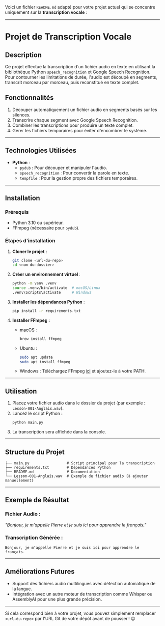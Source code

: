 Voici un fichier `README.md` adapté pour votre projet actuel qui se concentre uniquement sur la **transcription vocale** :

---

# **Projet de Transcription Vocale**

## **Description**
Ce projet effectue la transcription d'un fichier audio en texte en utilisant la bibliothèque Python `speech_recognition` et Google Speech Recognition. Pour contourner les limitations de durée, l'audio est découpé en segments, transcrit morceau par morceau, puis reconstitué en texte complet.

## **Fonctionnalités**
1. Découper automatiquement un fichier audio en segments basés sur les silences.
2. Transcrire chaque segment avec Google Speech Recognition.
3. Combiner les transcriptions pour produire un texte complet.
4. Gérer les fichiers temporaires pour éviter d'encombrer le système.

---

## **Technologies Utilisées**
- **Python** :
  - `pydub` : Pour découper et manipuler l'audio.
  - `speech_recognition` : Pour convertir la parole en texte.
  - `tempfile` : Pour la gestion propre des fichiers temporaires.

---

## **Installation**

### **Prérequis**
- Python 3.10 ou supérieur.
- FFmpeg (nécessaire pour `pydub`).

### **Étapes d'installation**
1. **Cloner le projet** :
   ```bash
   git clone <url-du-repo>
   cd <nom-du-dossier>
   ```

2. **Créer un environnement virtuel** :
   ```bash
   python -m venv .venv
   source .venv/bin/activate  # macOS/Linux
   .venv\Scripts\activate     # Windows
   ```

3. **Installer les dépendances Python** :
   ```bash
   pip install -r requirements.txt
   ```

4. **Installer FFmpeg** :
   - macOS :
     ```bash
     brew install ffmpeg
     ```
   - Ubuntu :
     ```bash
     sudo apt update
     sudo apt install ffmpeg
     ```
   - Windows : Téléchargez FFmpeg [ici](https://ffmpeg.org/download.html) et ajoutez-le à votre PATH.

---

## **Utilisation**

1. Placez votre fichier audio dans le dossier du projet (par exemple : `Lesson-001-Anglais.wav`).
2. Lancez le script Python :
   ```bash
   python main.py
   ```
3. La transcription sera affichée dans la console.

---

## **Structure du Projet**

```plaintext
├── main.py                 # Script principal pour la transcription
├── requirements.txt        # Dépendances Python
├── README.md               # Documentation
└── Lesson-001-Anglais.wav  # Exemple de fichier audio (à ajouter manuellement)
```

---

## **Exemple de Résultat**

### **Fichier Audio :**
_"Bonjour, je m'appelle Pierre et je suis ici pour apprendre le français."_

### **Transcription Générée :**
```plaintext
Bonjour, je m'appelle Pierre et je suis ici pour apprendre le français.
```

---

## **Améliorations Futures**
- Support des fichiers audio multilingues avec détection automatique de la langue.
- Intégration avec un autre moteur de transcription comme Whisper ou AssemblyAI pour une plus grande précision.

---

Si cela correspond bien à votre projet, vous pouvez simplement remplacer `<url-du-repo>` par l'URL Git de votre dépôt avant de pousser ! 😊